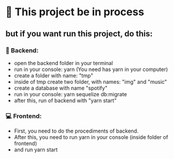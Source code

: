 # :hammer: This project be in process

## but if you want run this project, do this:

### :file_folder: Backend:

- open the backend folder in your terminal
- run in your console: yarn (You need has yarn in your computer)
- create a folder with name: "tmp"
- inside of tmp create two folder, with names: "img" and "music"
- create a database with name "spotify"
- run in your console: yarn sequelize db:migrate
- after this, run of backend with "yarn start"

### :computer: Frontend:

- First, you need to do the procediments of backend.
- After this, you need to run yarn in your console (inside folder of frontend)
- and run yarn start
